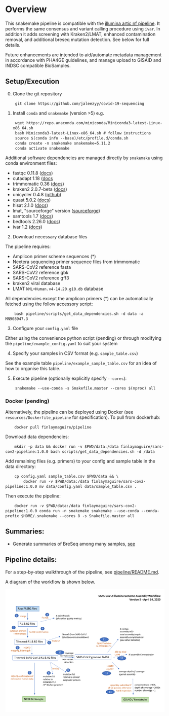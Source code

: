 # Overview

This snakemake pipeline is compatible with the [illumina artic nf pipeline](https://github.com/connor-lab/ncov2019-artic-nf).
It performs the same consensus and variant calling procedure using `ivar`.
In addition it adds screening with Kraken2/LMAT, enhanced contamination removal, and additional breseq mutation detection.
See below for full details.

Future enhancements are intended to aid/automate metadata management in accordance with PHA4GE guidelines, and manage upload to GISAID and INDSC compatible BioSamples.

## Setup/Execution

0. Clone the git repository
    
        git clone https://github.com/jaleezyy/covid-19-sequencing

1. Install `conda` and `snakemake` (version >5) e.g.

        wget https://repo.anaconda.com/miniconda/Miniconda3-latest-Linux-x86_64.sh
        bash Miniconda3-latest-Linux-x86_64.sh # follow instructions
        source $(conda info --base)/etc/profile.d/conda.sh
        conda create -n snakemake snakemake=5.11.2
        conda activate snakemake

Additional software dependencies are managed directly by `snakemake` using conda environment files:

  - fastqc 0.11.8 ([docs](https://www.bioinformatics.babraham.ac.uk/projects/fastqc/))
  - cutadapt 1.18 ([docs](https://cutadapt.readthedocs.io/en/stable/)
  - trimmomatic 0.36 ([docs](http://www.usadellab.org/cms/?page=trimmomatic))
  - kraken2 2.0.7-beta ([docs](https://ccb.jhu.edu/software/kraken2/))
  - unicycler 0.4.8 ([github](https://github.com/rrwick/Unicycler))
  - quast 5.0.2 ([docs](http://quast.sourceforge.net/quast))
  - hisat 2.1.0 ([docs](http://daehwankimlab.github.io/hisat2/))
  - lmat, "sourceforge" version ([sourceforge](https://sourceforge.net/projects/lmat/))
  - samtools 1.7 ([docs](http://www.htslib.org/))
  - bedtools 2.26.0 ([docs](https://bedtools.readthedocs.io/en/latest/))
  - ivar 1.2 ([docs](https://github.com/andersen-lab/ivar))

2. Download necessary database files

The pipeline requires:
 
 - Amplicon primer scheme sequences (\*)
 - Nextera sequencing primer sequence files from trimmomatic 
 - SARS-CoV2 reference fasta
 - SARS-CoV2 reference gbk 
 - SARS-CoV2 reference gff3
 - kraken2 viral database
 - LMAT `kML+Human.v4-14.20.g10.db` database

All dependencies except the amplicon primers (\*) can be automatically fetched using the follow accessory script:

        bash pipeline/scripts/get_data_dependencies.sh -d data -a MN908947.3

3. Configure your `config.yaml` file

Either using the convenience python script (pending) or 
through modifying the `pipeline/example_config.yaml` to suit your system

4. Specify your samples in CSV format (e.g. `sample_table.csv`)

See the example table `pipeline/example_sample_table.csv` for an idea of how to organise this table.

5. Execute pipeline (optionally explicitly specify `--cores`):

        snakemake --use-conda -s Snakefile.master --cores $(nproc) all

### Docker (pending)

Alternatively, the pipeline can be deployed using Docker (see `resources/Dockerfile_pipeline` for specification).
To pull from dockerhub:

        docker pull finlaymaguire/pipeline

Download data dependencies:

        mkdir -p data && docker run -v $PWD/data:/data finlaymaguire/sars-cov2-pipeline:1.0.0 bash scripts/get_data_dependencies.sh -d /data

Add remaining files (e.g. primers) to your config and sample table in the data directory:

        cp config.yaml sample_table.csv $PWD/data && \ 
            docker run -v $PWD/data:/data finlaymaguire/sars-cov2-pipeline:1.0.0 mv data/config.yaml data/sample_table.csv .

Then execute the pipeline:

        docker run -v $PWD/data:/data finlaymaguire/sars-cov2-pipeline:1.0.0 conda run -n snakemake snakemake --use-conda --conda-prefix $HOME/.snakemake --cores 8 -s Snakefile.master all

## Summaries:

  - Generate summaries of BreSeq among many samples, [see](resources/dev_scripts/summaries/README.md)

## Pipeline details:

For a step-by-step walkthrough of the pipeline, see [pipeline/README.md](PIPELINE.md).

A diagram of the workflow is shown below.

![Workflow Version 5](Workflow_Version_5.png)
